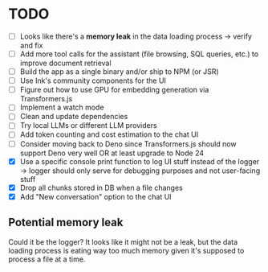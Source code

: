 # TODO

- [ ] Looks like there's a **memory leak** in the data loading process -> verify and fix
- [ ] Add more tool calls for the assistant (file browsing, SQL queries, etc.) to improve document retrieval
- [ ] Build the app as a single binary and/or ship to NPM (or JSR)
- [ ] Use Ink's community components for the UI
- [ ] Figure out how to use GPU for embedding generation via Transformers.js
- [ ] Implement a watch mode
- [ ] Clean and update dependencies
- [ ] Try local LLMs or different LLM providers
- [ ] Add token counting and cost estimation to the chat UI
- [ ] Consider moving back to Deno since Transformers.js should now support Deno very well OR at least upgrade to Node 24
- [x] Use a specific console print function to log UI stuff instead of the logger -> logger should only serve for debugging purposes and not user-facing stuff
- [x] Drop all chunks stored in DB when a file changes
- [x] Add "New conversation" option to the chat UI

## Potential memory leak

Could it be the logger?
It looks like it might not be a leak, but the data loading process is eating way too much memory given it's supposed to
process a file at a time.